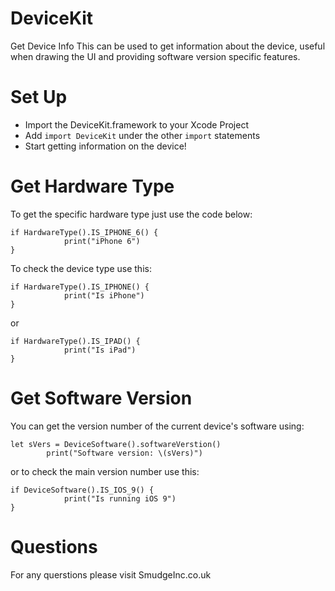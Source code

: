# DeviceKit
Get Device Info
This can be used to get information about the device, useful when drawing the UI and providing software version specific features.

# Set Up
- Import the DeviceKit.framework to your Xcode Project
- Add ```import DeviceKit``` under the other ```import``` statements
- Start getting information on the device!

# Get Hardware Type
To get the specific hardware type just use the code below:
```
if HardwareType().IS_IPHONE_6() {
            print("iPhone 6")
}
```
To check the device type use this: 
```
if HardwareType().IS_IPHONE() {
            print("Is iPhone")
}
```
or
```
if HardwareType().IS_IPAD() {
            print("Is iPad")
}
```

# Get Software Version

You can get the version number of the current device's software using:
```
let sVers = DeviceSoftware().softwareVerstion()
        print("Software version: \(sVers)")
```

or to check the main version number use this:
```
if DeviceSoftware().IS_IOS_9() {
            print("Is running iOS 9")            
}
```

# Questions
For any querstions please visit SmudgeInc.co.uk

